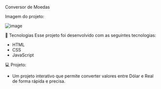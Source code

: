 Conversor de Moedas

Imagem do projeto:

![image](https://github.com/user-attachments/assets/a567fb80-591d-4292-a9a1-db05ff2dc316)


🚀 Tecnologias Esse projeto foi desenvolvido com as seguintes tecnologias:

- HTML
- CSS
- JavaScript
  
💻 Projeto:
- Um projeto interativo que permite converter valores entre Dólar e Real de forma rápida e precisa.
